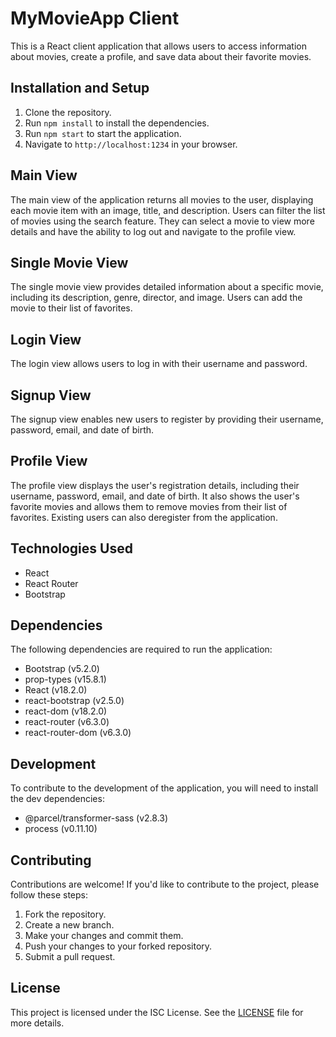 # MyMovieApp Client

This is a React client application that allows users to access information about movies, create a profile, and save data about their favorite movies.

## Installation and Setup

1. Clone the repository.
2. Run `npm install` to install the dependencies.
3. Run `npm start` to start the application.
4. Navigate to `http://localhost:1234` in your browser.

## Main View

The main view of the application returns all movies to the user, displaying each movie item with an image, title, and description. Users can filter the list of movies using the search feature. They can select a movie to view more details and have the ability to log out and navigate to the profile view.

## Single Movie View

The single movie view provides detailed information about a specific movie, including its description, genre, director, and image. Users can add the movie to their list of favorites.

## Login View

The login view allows users to log in with their username and password.

## Signup View

The signup view enables new users to register by providing their username, password, email, and date of birth.

## Profile View

The profile view displays the user's registration details, including their username, password, email, and date of birth. It also shows the user's favorite movies and allows them to remove movies from their list of favorites. Existing users can also deregister from the application.

## Technologies Used

- React
- React Router
- Bootstrap

## Dependencies

The following dependencies are required to run the application:

- Bootstrap (v5.2.0)
- prop-types (v15.8.1)
- React (v18.2.0)
- react-bootstrap (v2.5.0)
- react-dom (v18.2.0)
- react-router (v6.3.0)
- react-router-dom (v6.3.0)

## Development

To contribute to the development of the application, you will need to install the dev dependencies:

- @parcel/transformer-sass (v2.8.3)
- process (v0.11.10)

## Contributing

Contributions are welcome! If you'd like to contribute to the project, please follow these steps:

1. Fork the repository.
2. Create a new branch.
3. Make your changes and commit them.
4. Push your changes to your forked repository.
5. Submit a pull request.

## License

This project is licensed under the ISC License. See the [LICENSE](LICENSE) file for more details.
